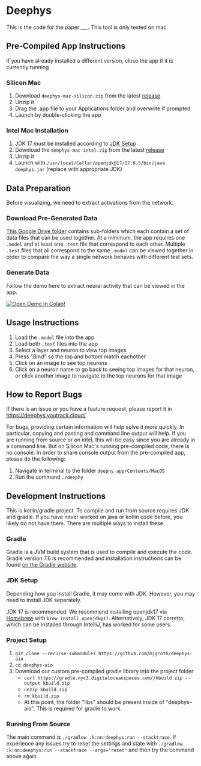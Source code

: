 <!--- https://github.com/mgroth0/deephy -->

# Deephys

This is the code for the paper ___. This tool is only tested on mac.

## Pre-Compiled App Instructions

If you have already installed a different version, close the app if it is currently running

### Silicon Mac

1. Download `deephys-mac-silicon.zip` from the latest [release](https://github.com/mgroth0/deephy/releases)
2. Unzip it
3. Drag the .app file to your Applications folder and overwrite if prompted
4. Launch by double-clicking the app

### Intel Mac Installation

1. JDK 17 must be installed according to [JDK Setup](jdk-setup)
2. Download the `deephys-mac-intel.zip` from the latest [release](https://github.com/mgroth0/deephy/releases)
2. Unzip it
3. Launch with `/usr/local/Cellar/openjdk@17/17.0.5/bin/java deephys.jar` (replace with appropriate JDK)

## Data Preparation

Before visualizing, we need to extract activations from the network.

### Download Pre-Generated Data

[This Google Drive folder](https://drive.google.com/drive/folders/1755Srmf39sBMjWa_1lEpS-FPo1ANCWFV) contains
sub-folders which each contain a set of data files that can be used together. At a minimum, the app requires
one `.model` and at least one `.test` file that correspond to each other. Multiple `.test` files that all correspond to
the same `.model` can be viewed together in order to compare the way a single network behaves with different test sets.

[//]: # (from Google Drive)

[//]: # (  - `insert_model_name_here_anirban.model`)

[//]: # (  - `CIFARV1_test.test`)

[//]: # (  - `CIFARV2.test`)

### Generate Data

Follow the demo here to extract neural activity that can be viewed in the app.

<a href="https://colab.research.google.com/github/mjgroth/deephys/blob/master/Extract_Activations.ipynb" target="_parent"><img src="https://colab.research.google.com/assets/colab-badge.svg" alt="Open Demo In Colab!"/></a>

## Usage Instructions

1. Load the `.model` file into the app
2. Load both `.test` files into the app
3. Select a layer and neuron to view top images
4. Press "Bind" so the top and bottom match eachother
5. Click on an image to see top neurons
6. Click on a neuron name to go back to seeing top images for that neuron, or click another image to navigate to the
   top neurons for that image

## How to Report Bugs

If there is an issue or you have a feature request, please report it in https://deephys.youtrack.cloud/

For bugs, providing certain information will help solve it more quickly. In particular, copying and pasting and command
line output will help. If you are running from source or on intel, this will be easy since you are already in a command
line. But on Silicon Mac's running pre-compiled code, there is no console. In order to share console output from the
pre-compiled app, please do the following:

1. Navigate in terminal to the folder `deephy.app/Contents/MacOS`
2. Run the command `./deephy`

## Development Instructions

This is kotlin/gradle project. To compile and run from source requires JDK and gradle. If you have never worked on java or kotlin code before, you likely do not have them. There are multiple ways to install these.

### Gradle

Gradle is a JVM build system that is used to compile and execute the code. Gradle version 7.6 is recommended and installation instructions can be found [on the Gradle website](https://gradle.org/install/).

### JDK Setup

Depending how you install Gradle, it may come with JDK. However, you may need to install JDK separately.

JDK 17 is recommended: We recommend installing openjdk17 via [Homebrew](https://brew.sh/) with `brew install openjdk@17`.
Alternatively, JDK 17 corretto, which can be installed through IntelliJ, has worked for some users.

### Project Setup

1. `git clone --recurse-submodules https://github.com/mjgroth/deephys-aio`
2. `cd deephys-aio`
3. Download our custom pre-compiled gradle library into the project folder
   - `curl https://gradle.nyc3.digitaloceanspaces.com//kbuild.zip --output kbuild.zip`
   - `unzip kbuild.zip`
   - `rm kbuild.zip`
   - At this point, the folder "libs" should be present inside of "deephys-aio". This is required for gradle to work.

### Running From Source

The main command is `./gradlew :k:nn:deephys:run --stacktrace`. If experience any issues try to reset the settings and state
with `./gradlew :k:nn:deephys:run --stacktrace --args="reset"` and then try the command above again.
